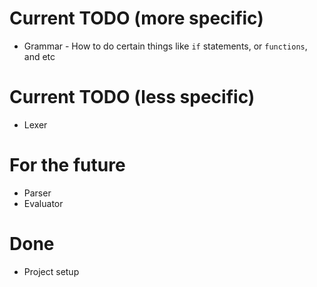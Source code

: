 # Current TODO (more specific)
- Grammar - How to do certain things like `if` statements, or `functions`, and etc

# Current TODO (less specific)
- Lexer

# For the future
- Parser
- Evaluator

# Done
- Project setup
